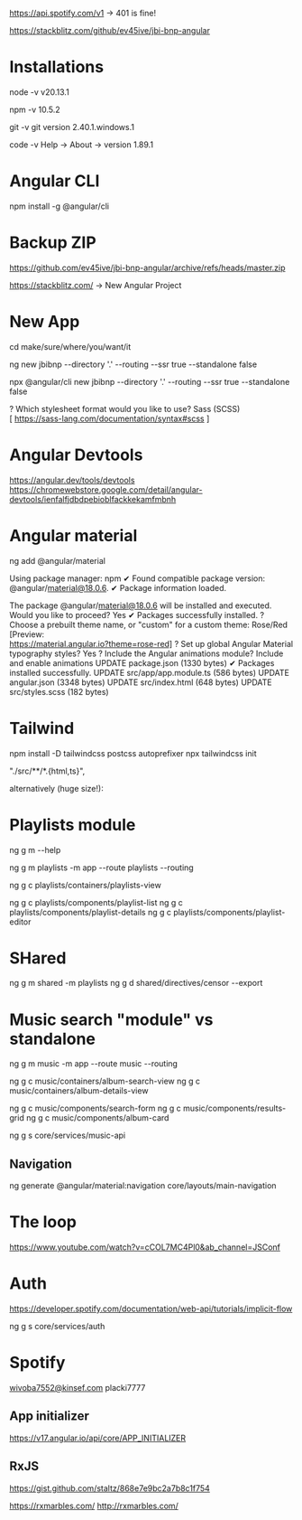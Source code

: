 <!-- https://stackblitz.com/edit/stackblitz-starters-hzhdtx -->

https://api.spotify.com/v1 -> 401 is fine!

https://stackblitz.com/github/ev45ive/jbi-bnp-angular

# Installations

node -v
v20.13.1

npm -v
10.5.2

git -v
git version 2.40.1.windows.1

code -v
Help -> About -> version
1.89.1

# Angular CLI

npm install -g @angular/cli

# Backup ZIP

https://github.com/ev45ive/jbi-bnp-angular/archive/refs/heads/master.zip

https://stackblitz.com/ -> New Angular Project

# New App

cd make/sure/where/you/want/it

ng new jbibnp --directory '.' --routing --ssr true --standalone false

npx @angular/cli new jbibnp --directory '.' --routing --ssr true --standalone false

? Which stylesheet format would you like to use? Sass (SCSS)  
 [ https://sass-lang.com/documentation/syntax#scss ]

# Angular Devtools

https://angular.dev/tools/devtools
https://chromewebstore.google.com/detail/angular-devtools/ienfalfjdbdpebioblfackkekamfmbnh


# Angular material
ng add @angular/material

Using package manager: npm
✔ Found compatible package version: @angular/material@18.0.6.
✔ Package information loaded.

The package @angular/material@18.0.6 will be installed and executed.
Would you like to proceed? Yes
✔ Packages successfully installed.
? Choose a prebuilt theme name, or "custom" for a custom theme: Rose/Red           [Preview:       
https://material.angular.io?theme=rose-red]
? Set up global Angular Material typography styles? Yes
? Include the Angular animations module? Include and enable animations
UPDATE package.json (1330 bytes)
✔ Packages installed successfully.
UPDATE src/app/app.module.ts (586 bytes)
UPDATE angular.json (3348 bytes)
UPDATE src/index.html (648 bytes)
UPDATE src/styles.scss (182 bytes)

# Tailwind
npm install -D tailwindcss postcss autoprefixer
npx tailwindcss init

 "./src/**/*.{html,ts}",

 alternatively (huge size!):
  <script src="https://cdn.tailwindcss.com"></script>

 
# Playlists module 
ng g m --help

ng g m playlists -m app --route playlists --routing 

ng g c playlists/containers/playlists-view

ng g c playlists/components/playlist-list
ng g c playlists/components/playlist-details
ng g c playlists/components/playlist-editor

# SHared

ng g m shared -m playlists 
ng g d shared/directives/censor --export 


# Music search  "module" vs standalone

ng g m music -m app --route music --routing

ng g c music/containers/album-search-view
ng g c music/containers/album-details-view

ng g c music/components/search-form
ng g c music/components/results-grid
ng g c music/components/album-card 

ng g s core/services/music-api

## Navigation
ng generate @angular/material:navigation core/layouts/main-navigation

# The loop
https://www.youtube.com/watch?v=cCOL7MC4Pl0&ab_channel=JSConf


# Auth

https://developer.spotify.com/documentation/web-api/tutorials/implicit-flow

ng g s core/services/auth


# Spotify

wivoba7552@kinsef.com
placki7777

## App initializer
https://v17.angular.io/api/core/APP_INITIALIZER

## RxJS
https://gist.github.com/staltz/868e7e9bc2a7b8c1f754

https://rxmarbles.com/
http://rxmarbles.com/


